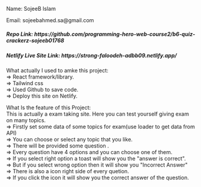 <p>Name: SojeeB Islam</p>
<p>Email: sojeebahmed.sa@gmail.com</p>
<h5>
Repo Link: https://github.com/programming-hero-web-course2/b6-quiz-crackerz-sojeeb01768
</h5>
<h5>
Netlify Live Site Link: https://strong-faloodeh-adbb09.netlify.app/
</h5>

<p>What actually I used to amke this project: <br>
=> React framework/library. <br>
=> Tailwind css <br>
=> Used Github to save code. <br>
=> Deploy this site on Netlify. <br>
</p>

<p>What Is the feature of this Project: <br>
This is actually a exam taking site. Here you can test yourself giving exam on many topics. <br>
=> Firstly set some data of some topics for exam(use loader to get data from API) <br>
=> You can choose or select any topic that you like. <br>
=> There will be provided some question . <br>
=> Every question have 4 options and you can choose one of them. <br>
=> If you select right option a toast will show you the "answer is correct". <br>
=> But if you select wrong option then it will show you "Incorrect Answer" <br>
=> There is also a icon right side of every quetion. <br> 
=> If you click the icon it will show you the correct answer of the question. </p>